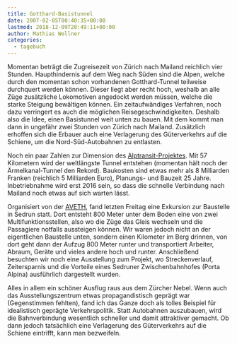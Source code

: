 ```yaml
---
title: Gotthard-Basistunnel
date: 2007-02-05T00:40:35+00:00
lastmod: 2018-12-09T20:49:11+00:00
author: Mathias Wellner
categories:
  - tagebuch
---
```

Momentan beträgt die Zugreisezeit von Zürich nach Mailand reichlich vier Stunden. Haupthindernis auf dem Weg nach Süden sind die Alpen, welche durch den momentan schon vorhandenen Gotthard-Tunnel teilweise durchquert werden können. Dieser liegt aber recht hoch, weshalb an alle Züge zusätzliche Lokomotiven angedockt werden müssen, welche die starke Steigung bewältigen können. Ein zeitaufwändiges Verfahren, noch dazu verringert es auch die möglichen Reisegeschwindigkeiten. Deshalb also die Idee, einen Basistunnel weit unten zu bauen. Mit dem kommt man dann in ungefähr zwei Stunden von Zürich nach Mailand. Zusätzlich erhoffen sich die Erbauer auch eine Verlagerung des Güterverkehrs auf die Schiene, um die Nord-Süd-Autobahnen zu entlasten.
<!--more-->

Noch ein paar Zahlen zur Dimension des [Alptransit-Projektes](http://www.alptransit.ch). Mit 57 Kilometern wird der weltlängste Tunnel entstehen (momentan hält noch der Ärmelkanal-Tunnel den Rekord). Baukosten sind etwas mehr als 8 Milliarden Franken (reichlich 5 Milliarden Euro), Planungs- und Bauzeit 25 Jahre. Inbetriebnahme wird erst 2016 sein, so dass die schnelle Verbindung nach Mailand noch etwas auf sich warten lässt.

Organisiert von der [AVETH](http://www.aveth.ethz.ch), fand letzten Freitag eine Exkursion zur Baustelle in Sedrun statt. Dort entsteht 800 Meter unter dem Boden eine von zwei Multifunktionsstellen, also wo die Züge das Gleis wechseln und die Passagiere notfalls aussteigen können. Wir waren jedoch nicht an der eigentlichen Baustelle unten, sondern einen Kilometer im Berg drinnen, von dort geht dann der Aufzug 800 Meter runter und transportiert Arbeiter, Abraum, Geräte und vieles andere hoch und runter. Anschließend besuchten wir noch eine Ausstellung zum Projekt, wo Streckenverlauf, Zeitersparnis und die Vorteile eines Sedruner Zwischenbahnhofes (Porta Alpina) ausführlich dargestellt wurden.

Alles in allem ein schöner Ausflug raus aus dem Zürcher Nebel. Wenn auch das Ausstellungszentrum etwas propagandistisch geprägt war (Gegenstimmen fehlten), fand ich das Ganze doch als tolles Beispiel für idealistisch geprägte Verkehrspolitik. Statt Autobahnen auszubauen, wird die Bahnverbindung wesentlich schneller und damit attraktiver gemacht. Ob dann jedoch tatsächlich eine Verlagerung des Güterverkehrs auf die Schiene eintrifft, kann man bezweifeln.